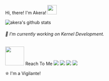 Hi, there! I'm Akera! <img height="30" src="https://raw.githubusercontent.com/ahkehra/ahkehra/main/assets/mona-whisper.gif"/>

![akera's github stats](https://github-readme-stats.vercel.app/api?username=ahkehra&bg_color=000&show_icons=true&count_private=true&hide_border=true&text_color=fffafa&title_color=ff0000&include_all_commits=true)

###### 💫 I’m currently working on Kernel Development.

<img height="60" src="https://raw.githubusercontent.com/ahkehra/ahkehra/main/assets/cat.gif"/> Reach To Me
[![](https://img.shields.io/badge/-Gmail-c14438?style=flat-square&logo=gmail&logoColor=white)](mailto:vishal.rockstar7011@gmail.com)
[![](https://img.shields.io/badge/-Twitter-1C9CEA?style=flat-square&logo=twitter&logoColor=white)](https://mobile.twitter.com/ahkehra)
[![](https://img.shields.io/badge/-Instagram-c13584?style=flat-square&logo=instagram&logoColor=white)](https://www.instagram.com/ahkehra)
[![](https://img.shields.io/badge/Telegram-2CA5E0?style=flat-square&logo=telegram&logoColor=white)](https://t.me/ahkehra)

✮ I'm a Vigilante!
